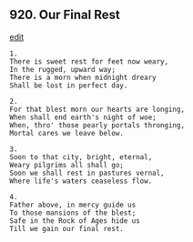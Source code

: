 
## 920.  Our Final Rest
[edit](https://docs.google.com/document/d/1iCSGIVXV5Kk%2DGhE_E9w%2DKLLSWA_TMQ9u/edit?mode=html)



    1.
    There is sweet rest for feet now weary,
    In the rugged, upward way;
    There is a morn when midnight dreary
    Shall be lost in perfect day.

    2.
    For that blest morn our hearts are longing,
    When shall end earth's night of woe;
    When, thro' those pearly portals thronging,
    Mortal cares we leave below.

    3.
    Soon to that city, bright, eternal,
    Weary pilgrims all shall go;
    Soon we shall rest in pastures vernal,
    Where life's waters ceaseless flow.

    4.
    Father above, in mercy guide us
    To those mansions of the blest;
    Safe in the Rock of Ages hide us
    Till we gain our final rest.
